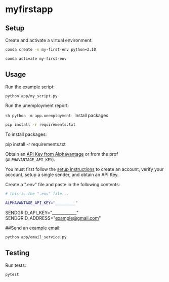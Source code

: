 # myfirstapp

## Setup

Create and activate a virtual environment:

```sh
conda create -n my-first-env python=3.10

conda activate my-first-env
```

## Usage

Run the example script:

```sh
python app/my_script.py
```

Run the unemployment report:

``sh
python -m app.unemployment
``
Install packages
```sh
pip install -r requirements.txt
```

To install packages: 

pip install -r requirements.txt


Obtain an [API Key from Alphavantage](https://www.alphavantage.co/support/#api-key) or from the prof (`ALPHAVANTAGE_API_KEY`).


You must first follow the [setup instructions](https://github.com/prof-rossetti/intro-to-python/blob/main/notes/python/packages/sendgrid.md) to create an account, verify your account, setup a single sender, and obtain an API Key.


Create a ".env" file and paste in the following contents:

```sh
# this is the ".env" file...

ALPHAVANTAGE_API_KEY="_________"
```

SENDGRID_API_KEY="____________"
SENDGRID_ADDRESS="example@gmail.com"


##Send an example email:


```sh
python app/email_service.py
```


## Testing

Run tests:

```sh
pytest
```